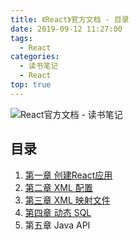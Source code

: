 ```yaml
---
title: 《React》官方文档 - 目录
date: 2019-09-12 11:27:00
tags: 
  - React
categories:
  - 读书笔记
  - React
top: true
---
```


![React官方文档 - 读书笔记](https://i.loli.net/2019/09/25/T6tIHkAJMZm2yXB.png)

<!-- More -->

## 目录

1. [第一章 创建React应用](/2019/09/12/读书笔记/《MyBatis》/1_入门/)
2. [第二章 XML 配置](/2019/09/12/读书笔记/《MyBatis》/2_XML配置/)
3. [第三章 XML 映射文件](/2019/09/12/读书笔记/《MyBatis》/3_XML映射文件/)
4. [第四章 动态 SQL](/2019/09/12/读书笔记/《MyBatis》/4_动态SQL/)
5. 第五章 Java API